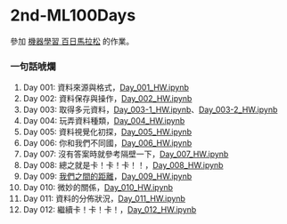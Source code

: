 # 2nd-ML100Days

參加 [機器學習 百日馬拉松](https://ai100-2.cupoy.com) 的作業。

### 一句話唬爛

1. Day 001: 資料來源與格式，[Day_001_HW.ipynb](https://github.com/AdaHsu/2nd-ML100Days/blob/master/homework/Day_001_HW.ipynb) 
2. Day 002: 資料保存與操作，[Day_002_HW.ipynb](https://github.com/AdaHsu/2nd-ML100Days/blob/master/homework/Day_002_HW.ipynb)
3. Day 003: 取得多元資料，[Day_003-1_HW.ipynb](https://github.com/AdaHsu/2nd-ML100Days/blob/master/homework/Day_003-1_HW.ipynb)、[Day_003-2_HW.ipynb](https://github.com/AdaHsu/2nd-ML100Days/blob/master/homework/Day_003-2_HW.ipynb)
4. Day 004: 玩弄資料種類，[Day_004_HW.ipynb](https://github.com/AdaHsu/2nd-ML100Days/blob/master/homework/Day_004_HW.ipynb)
5. Day 005: 資料視覺化初探，[Day_005_HW.ipynb](https://github.com/AdaHsu/2nd-ML100Days/blob/master/homework/Day_005_HW.ipynb)
6. Day 006: 你和我們不同國，[Day_006_HW.ipynb](https://github.com/AdaHsu/2nd-ML100Days/blob/master/homework/Day_006_HW.ipynb)
7. Day 007: 沒有答案時就參考隔壁一下，[Day_007_HW.ipynb](https://github.com/AdaHsu/2nd-ML100Days/blob/master/homework/Day_007_HW.ipynb)
8. Day 008: 總之就是卡！卡！卡！！，[Day_008_HW.ipynb](https://github.com/AdaHsu/2nd-ML100Days/blob/master/homework/Day_008_HW.ipynb)
9. Day 009: [我們之間的距離](https://mojim.com/%E6%88%91%E5%80%91%E4%B9%8B%E9%96%93%E7%9A%84%E8%B7%9D%E9%9B%A2.html)，[Day_009_HW.ipynb](https://github.com/AdaHsu/2nd-ML100Days/blob/master/homework/Day_009_HW.ipynb)
10. Day 010: 微妙的關係，[Day_010_HW.ipynb](https://github.com/AdaHsu/2nd-ML100Days/blob/master/homework/Day_010_HW.ipynb)
11. Day 011: 資料的分佈狀況，[Day_011_HW.ipynb](https://github.com/AdaHsu/2nd-ML100Days/blob/master/homework/Day_011_HW.ipynb)
12. Day 012: 繼續卡！卡！卡！，[Day_012_HW.ipynb](https://github.com/AdaHsu/2nd-ML100Days/blob/master/homework/Day_012_HW.ipynb)